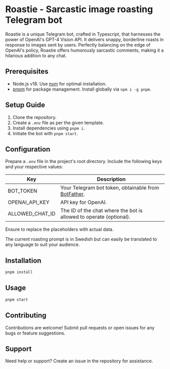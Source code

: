 # Roastie - Sarcastic image roasting Telegram bot

Roastie is a unique Telegram bot, crafted in Typescript, that harnesses the power of OpenAI's GPT-4 Vision API. It delivers snappy, borderline roasts in response to images sent by users. Perfectly balancing on the edge of OpenAI's policy, Roastie offers humorously sarcastic comments, making it a hilarious addition to any chat.

## Prerequisites

- Node.js v18. Use [nvm](https://github.com/nvm-sh/nvm) for optimal installation.
- [pnpm](https://pnpm.io/) for package management. Install globally via `npm i -g pnpm`.

## Setup Guide

1. Clone the repository.
2. Create a `.env` file as per the given template.
3. Install dependencies using `pnpm i`.
4. Initiate the bot with `pnpm start`.

## Configuration

Prepare a `.env` file in the project's root directory. Include the following keys and your respective values:

| Key             | Description                                                                   |
| --------------- | ----------------------------------------------------------------------------- |
| BOT_TOKEN       | Your Telegram bot token, obtainable from [BotFather](https://t.me/botfather). |
| OPENAI_API_KEY  | API key for OpenAI.                                                           |
| ALLOWED_CHAT_ID | The ID of the chat where the bot is allowed to operate (optional).            |

Ensure to replace the placeholders with actual data.

The current roasting prompt is in Swedish but can easily be translated to any language to suit your audience.

## Installation

```bash
pnpm install
```

## Usage

```bash
pnpm start
```

## Contributing

Contributions are welcome! Submit pull requests or open issues for any bugs or feature suggestions.

## Support

Need help or support? Create an issue in the repository for assistance.
